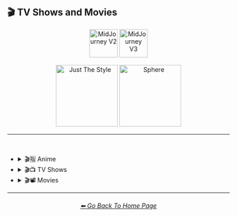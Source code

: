 <h2>🎬 TV Shows and Movies</h2>

<div align="center">

[<img src="https://github.com/willwulfken/MidJourney-Styles-and-Keywords-Reference/blob/main/Images/Repo_Parts/Buttons/Version_Buttons/button_version_MJV2_inactive.png?raw=true" alt="MidJourney V2" height="64" />](https://github.com/willwulfken/MidJourney-Styles-and-Keywords-Reference/blob/main/Pages/MJ_V2/Style_Pages/Sphere/TV_and_Movies.md)
[<img src="https://github.com/willwulfken/MidJourney-Styles-and-Keywords-Reference/blob/main/Images/Repo_Parts/Buttons/Version_Buttons/button_version_MJV3_active.png?raw=true" alt="MidJourney V3" height="64" />](https://github.com/willwulfken/MidJourney-Styles-and-Keywords-Reference/blob/main/Pages/MJ_V3/Style_Pages/Sphere/TV_and_Movies.md)

[<img src="https://github.com/willwulfken/MidJourney-Styles-and-Keywords-Reference/blob/main/Images/Repo_Parts/Buttons/Image_Type_Buttons/button_just_the_style_inactive.png?raw=true" alt="Just The Style" width="140.5" />](https://github.com/willwulfken/MidJourney-Styles-and-Keywords-Reference/blob/main/Pages/MJ_V3/Style_Pages/Just_The_Style/TV_and_Movies.md)
[<img src="https://github.com/willwulfken/MidJourney-Styles-and-Keywords-Reference/blob/main/Images/Repo_Parts/Buttons/Image_Type_Buttons/button_sphere_active.png?raw=true" alt="Sphere" width="140.5" />](https://github.com/willwulfken/MidJourney-Styles-and-Keywords-Reference/blob/main/Pages/MJ_V3/Style_Pages/Sphere/TV_and_Movies.md)

</div>

<hr>
<br>


- <details><summary>🎬🈯 Anime</summary><p><div align="center">

	| Pokemon | Pokémon |
	| :-: | :-: |
	| <img src="https://github.com/willwulfken/MidJourney-Styles-and-Keywords-Reference/blob/main/Images/MJ_V3/MidJourney_Styles_(sphere)/Drawing_and_Art_Mediums/sphere_Pokemon.png?raw=true" width="256" /> | <img src="https://github.com/willwulfken/MidJourney-Styles-and-Keywords-Reference/blob/main/Images/MJ_V3/MidJourney_Styles_(sphere)/Drawing_and_Art_Mediums/sphere_Pokemon (2).png?raw=true" width="256" /> |

	<br>

	| <br>Akira<p><div align="center"><i><h6>Added By <a href="https://github.com/jeisey">Jeisey</a></h6></i></p> | <br>Attack on Titan<p><div align="center"><i><h6>Added By <a href="https://github.com/jeisey">Jeisey</a></h6></i></p> | <br>Bakuman<p><div align="center"><i><h6>Added By <a href="https://github.com/jeisey">Jeisey</a></h6></i></p> |
	| :-: | :-: | :-: |
	| <img src="https://github.com/willwulfken/MidJourney-Styles-and-Keywords-Reference/blob/main/Images/MJ_V3/MidJourney_Styles_(sphere)/TV_and_Movies/Painting_of_Anime/sphere_Painting_of_Akira.png?raw=true" width="256" /> | <img src="https://github.com/willwulfken/MidJourney-Styles-and-Keywords-Reference/blob/main/Images/MJ_V3/MidJourney_Styles_(sphere)/TV_and_Movies/Painting_of_Anime/sphere_Painting_of_Attack_on_Titan.png?raw=true" width="256" /> | <img src="https://github.com/willwulfken/MidJourney-Styles-and-Keywords-Reference/blob/main/Images/MJ_V3/MidJourney_Styles_(sphere)/TV_and_Movies/Painting_of_Anime/sphere_Painting_of_Bakuman.png?raw=true" width="256" /> |
	
	<br>

	| <br>Code Geass<p><div align="center"><i><h6>Added By <a href="https://github.com/jeisey">Jeisey</a></h6></i></p> | <br>Cowboy Bebop<p><div align="center"><i><h6>Added By <a href="https://github.com/jeisey">Jeisey</a></h6></i></p> | <br>Death Note<p><div align="center"><i><h6>Added By <a href="https://github.com/jeisey">Jeisey</a></h6></i></p> |
	| :-: | :-: | :-: |
	| <img src="https://github.com/willwulfken/MidJourney-Styles-and-Keywords-Reference/blob/main/Images/MJ_V3/MidJourney_Styles_(sphere)/TV_and_Movies/Painting_of_Anime/sphere_Painting_of_Code_Geass.png?raw=true" width="256" /> | <img src="https://github.com/willwulfken/MidJourney-Styles-and-Keywords-Reference/blob/main/Images/MJ_V3/MidJourney_Styles_(sphere)/TV_and_Movies/Painting_of_Anime/sphere_Painting_of_Cowboy_Bebop.png?raw=true" width="256" /> | <img src="https://github.com/willwulfken/MidJourney-Styles-and-Keywords-Reference/blob/main/Images/MJ_V3/MidJourney_Styles_(sphere)/TV_and_Movies/Painting_of_Anime/sphere_Painting_of_Death_Note.png?raw=true" width="256" /> |
	
	<br>

	| <br>Detective Conan<p><div align="center"><i><h6>Added By <a href="https://github.com/jeisey">Jeisey</a></h6></i></p> | <br>Dr Stone<p><div align="center"><i><h6>Added By <a href="https://github.com/jeisey">Jeisey</a></h6></i></p> | <br>Dragon Ball Z<p><div align="center"><i><h6>Added By <a href="https://github.com/jeisey">Jeisey</a></h6></i></p> |
	| :-: | :-: | :-: |
	| <img src="https://github.com/willwulfken/MidJourney-Styles-and-Keywords-Reference/blob/main/Images/MJ_V3/MidJourney_Styles_(sphere)/TV_and_Movies/Painting_of_Anime/sphere_Painting_of_Detective_Conan.png?raw=true" width="256" /> | <img src="https://github.com/willwulfken/MidJourney-Styles-and-Keywords-Reference/blob/main/Images/MJ_V3/MidJourney_Styles_(sphere)/TV_and_Movies/Painting_of_Anime/sphere_Painting_of_Dr_Stone.png?raw=true" width="256" /> | <img src="https://github.com/willwulfken/MidJourney-Styles-and-Keywords-Reference/blob/main/Images/MJ_V3/MidJourney_Styles_(sphere)/TV_and_Movies/Painting_of_Anime/sphere_Painting_of_Dragon_Ball_Z.png?raw=true" width="256" /> |
	
	<br>

	| <br>Fullmetal Alchemist<p><div align="center"><i><h6>Added By <a href="https://github.com/jeisey">Jeisey</a></h6></i></p> | <br>Gintama<p><div align="center"><i><h6>Added By <a href="https://github.com/jeisey">Jeisey</a></h6></i></p> | <br>Great Teacher Onizuka<p><div align="center"><i><h6>Added By <a href="https://github.com/jeisey">Jeisey</a></h6></i></p> |
	| :-: | :-: | :-: |
	| <img src="https://github.com/willwulfken/MidJourney-Styles-and-Keywords-Reference/blob/main/Images/MJ_V3/MidJourney_Styles_(sphere)/TV_and_Movies/Painting_of_Anime/sphere_Painting_of_Fullmetal_Alchemist.png?raw=true" width="256" /> | <img src="https://github.com/willwulfken/MidJourney-Styles-and-Keywords-Reference/blob/main/Images/MJ_V3/MidJourney_Styles_(sphere)/TV_and_Movies/Painting_of_Anime/sphere_Painting_of_Gintama.png?raw=true" width="256" /> | <img src="https://github.com/willwulfken/MidJourney-Styles-and-Keywords-Reference/blob/main/Images/MJ_V3/MidJourney_Styles_(sphere)/TV_and_Movies/Painting_of_Anime/sphere_Painting_of_Great_Teacher_Onizuka.png?raw=true" width="256" /> |
	
	<br>

	| <br>Gurren Lagann<p><div align="center"><i><h6>Added By <a href="https://github.com/jeisey">Jeisey</a></h6></i></p> | <br>Haikyu<p><div align="center"><i><h6>Added By <a href="https://github.com/jeisey">Jeisey</a></h6></i></p> | <br>Hajime no Ippo<p><div align="center"><i><h6>Added By <a href="https://github.com/jeisey">Jeisey</a></h6></i></p> |
	| :-: | :-: | :-: |
	| <img src="https://github.com/willwulfken/MidJourney-Styles-and-Keywords-Reference/blob/main/Images/MJ_V3/MidJourney_Styles_(sphere)/TV_and_Movies/Painting_of_Anime/sphere_Painting_of_Gurren_Lagann.png?raw=true" width="256" /> | <img src="https://github.com/willwulfken/MidJourney-Styles-and-Keywords-Reference/blob/main/Images/MJ_V3/MidJourney_Styles_(sphere)/TV_and_Movies/Painting_of_Anime/sphere_Painting_of_Haikyu.png?raw=true" width="256" /> | <img src="https://github.com/willwulfken/MidJourney-Styles-and-Keywords-Reference/blob/main/Images/MJ_V3/MidJourney_Styles_(sphere)/TV_and_Movies/Painting_of_Anime/sphere_Painting_of_Hajime_no_Ippo.png?raw=true" width="256" /> |
	
	<br>

	| <br>Hunter x Hunter<p><div align="center"><i><h6>Added By <a href="https://github.com/jeisey">Jeisey</a></h6></i></p> | <br>Inuyasha<p><div align="center"><i><h6>Added By <a href="https://github.com/jeisey">Jeisey</a></h6></i></p> | <br>Jojos Bizzare Adventures<p><div align="center"><i><h6>Added By <a href="https://github.com/jeisey">Jeisey</a></h6></i></p> |
	| :-: | :-: | :-: |
	| <img src="https://github.com/willwulfken/MidJourney-Styles-and-Keywords-Reference/blob/main/Images/MJ_V3/MidJourney_Styles_(sphere)/TV_and_Movies/Painting_of_Anime/sphere_Painting_of_Hunter_x_Hunter.png?raw=true" width="256" /> | <img src="https://github.com/willwulfken/MidJourney-Styles-and-Keywords-Reference/blob/main/Images/MJ_V3/MidJourney_Styles_(sphere)/TV_and_Movies/Painting_of_Anime/sphere_Painting_of_Inuyasha.png?raw=true" width="256" /> | <img src="https://github.com/willwulfken/MidJourney-Styles-and-Keywords-Reference/blob/main/Images/MJ_V3/MidJourney_Styles_(sphere)/TV_and_Movies/Painting_of_Anime/sphere_Painting_of_Jojos_Bizzare_Adventures.png?raw=true" width="256" /> |
	
	<br>

	| <br>Jujutsu Kaisen<p><div align="center"><i><h6>Added By <a href="https://github.com/jeisey">Jeisey</a></h6></i></p> | <br>Kimetsu no Yaiba (Demon Slayer)<p><div align="center"><i><h6>Added By <a href="https://github.com/jeisey">Jeisey</a></h6></i></p> | <br>Koe no Katachi<p><div align="center"><i><h6>Added By <a href="https://github.com/jeisey">Jeisey</a></h6></i></p> |
	| :-: | :-: | :-: |
	| <img src="https://github.com/willwulfken/MidJourney-Styles-and-Keywords-Reference/blob/main/Images/MJ_V3/MidJourney_Styles_(sphere)/TV_and_Movies/Painting_of_Anime/sphere_Painting_of_Jujutsu_Kaisen.png?raw=true" width="256" /> | <img src="https://github.com/willwulfken/MidJourney-Styles-and-Keywords-Reference/blob/main/Images/MJ_V3/MidJourney_Styles_(sphere)/TV_and_Movies/Painting_of_Anime/sphere_Painting_of_Kimetsu_no_Yaiba_demon_slayer.png?raw=true" width="256" /> | <img src="https://github.com/willwulfken/MidJourney-Styles-and-Keywords-Reference/blob/main/Images/MJ_V3/MidJourney_Styles_(sphere)/TV_and_Movies/Painting_of_Anime/sphere_Painting_of_Koe_no_Katachi.png?raw=true" width="256" /> |
	
	<br>

	| <br>Mob_Psycho_100<p><div align="center"><i><h6>Added By <a href="https://github.com/jeisey">Jeisey</a></h6></i></p> | <br>My Hero Academia<p><div align="center"><i><h6>Added By <a href="https://github.com/jeisey">Jeisey</a></h6></i></p> | <br>Naruto<p><div align="center"><i><h6>Added By <a href="https://github.com/jeisey">Jeisey</a></h6></i></p> |
	| :-: | :-: | :-: |
	| <img src="https://github.com/willwulfken/MidJourney-Styles-and-Keywords-Reference/blob/main/Images/MJ_V3/MidJourney_Styles_(sphere)/TV_and_Movies/Painting_of_Anime/sphere_Painting_of_Mob_Psycho_100.png?raw=true" width="256" /> | <img src="https://github.com/willwulfken/MidJourney-Styles-and-Keywords-Reference/blob/main/Images/MJ_V3/MidJourney_Styles_(sphere)/TV_and_Movies/Painting_of_Anime/sphere_Painting_of_My_Hero_Academia.png?raw=true" width="256" /> | <img src="https://github.com/willwulfken/MidJourney-Styles-and-Keywords-Reference/blob/main/Images/MJ_V3/MidJourney_Styles_(sphere)/TV_and_Movies/Painting_of_Anime/sphere_Painting_of_Naruto.png?raw=true" width="256" /> |
	
	<br>

	| <br>One Piece<p><div align="center"><i><h6>Added By <a href="https://github.com/jeisey">Jeisey</a></h6></i></p> | <br>Ruroni Kenshin<p><div align="center"><i><h6>Added By <a href="https://github.com/jeisey">Jeisey</a></h6></i></p> |
	| :-: | :-: |
	| <img src="https://github.com/willwulfken/MidJourney-Styles-and-Keywords-Reference/blob/main/Images/MJ_V3/MidJourney_Styles_(sphere)/TV_and_Movies/Painting_of_Anime/sphere_Painting_of_One_Piece.png?raw=true" width="256" /> | <img src="https://github.com/willwulfken/MidJourney-Styles-and-Keywords-Reference/blob/main/Images/MJ_V3/MidJourney_Styles_(sphere)/TV_and_Movies/Painting_of_Anime/sphere_Painting_of_Ruroni_Kenshin.png?raw=true" width="256" /> |
	
	<br>

	| <br>Spirited Away<p><div align="center"><i><h6>Added By <a href="https://github.com/jeisey">Jeisey</a></h6></i></p> | <br>Steins Gate<p><div align="center"><i><h6>Added By <a href="https://github.com/jeisey">Jeisey</a></h6></i></p> | <br>Sword Art Online<p><div align="center"><i><h6>Added By <a href="https://github.com/jeisey">Jeisey</a></h6></i></p> |
	| :-: | :-: | :-: |
	| <img src="https://github.com/willwulfken/MidJourney-Styles-and-Keywords-Reference/blob/main/Images/MJ_V3/MidJourney_Styles_(sphere)/TV_and_Movies/Painting_of_Anime/sphere_Painting_of_Spirited_Away.png?raw=true" width="256" /> | <img src="https://github.com/willwulfken/MidJourney-Styles-and-Keywords-Reference/blob/main/Images/MJ_V3/MidJourney_Styles_(sphere)/TV_and_Movies/Painting_of_Anime/sphere_Painting_of_Steins_Gate.png?raw=true" width="256" /> | <img src="https://github.com/willwulfken/MidJourney-Styles-and-Keywords-Reference/blob/main/Images/MJ_V3/MidJourney_Styles_(sphere)/TV_and_Movies/Painting_of_Anime/sphere_Painting_of_Sword_Art_Online.png?raw=true" width="256" /> |
	
	<br>

	| <br>Vinland Saga<p><div align="center"><i><h6>Added By <a href="https://github.com/jeisey">Jeisey</a></h6></i></p> |
	| :-: |
	| <img src="https://github.com/willwulfken/MidJourney-Styles-and-Keywords-Reference/blob/main/Images/MJ_V3/MidJourney_Styles_(sphere)/TV_and_Movies/Painting_of_Anime/sphere_Painting_of_Vinland_Saga.png?raw=true" width="256" /> |

	</div></p></details>



- <details><summary>🎬📺 TV Shows</summary><p><div align="center">

	| TV Show |
	| :-: |
	| <img src="https://github.com/willwulfken/MidJourney-Styles-and-Keywords-Reference/blob/main/Images/MJ_V3/MidJourney_Styles_(sphere)/Wave_13/sphere_TV_Show.png?raw=true" width="256" /> |
	
	<br>

	| Teletubbies |
	| :-: |
	| <img src="https://github.com/willwulfken/MidJourney-Styles-and-Keywords-Reference/blob/main/Images/MJ_V3/MidJourney_Styles_(sphere)/Wave_9/sphere_Teletubbies.png?raw=true" width="256" /> |

	<br>

	| Rick and Morty | Simpsons | Family Guy |
	| :-: | :-: | :-: |
	| <img src="https://github.com/willwulfken/MidJourney-Styles-and-Keywords-Reference/blob/main/Images/MJ_V3/MidJourney_Styles_(sphere)/Wave_11/sphere_Rick_and_Morty.png?raw=true" width="256" /> | <img src="https://github.com/willwulfken/MidJourney-Styles-and-Keywords-Reference/blob/main/Images/MJ_V3/MidJourney_Styles_(sphere)/Wave_9/sphere_Simpsons.png?raw=true" width="256" /> | <img src="https://github.com/willwulfken/MidJourney-Styles-and-Keywords-Reference/blob/main/Images/MJ_V3/MidJourney_Styles_(sphere)/Wave_9/sphere_Family_Guy.png?raw=true" width="256" /> |

	<br>
	
	| Adventure Time |
	| :-: |
	| <img src="https://github.com/willwulfken/MidJourney-Styles-and-Keywords-Reference/blob/main/Images/MJ_V3/MidJourney_Styles_(sphere)/Wave_10/sphere_Adventure_Time.png?raw=true" width="256" /> |

	<br>
	
	| Star Trek |
	| :-: |
	| <img src="https://github.com/willwulfken/MidJourney-Styles-and-Keywords-Reference/blob/main/Images/MJ_V3/MidJourney_Styles_(sphere)/Wave_14/sphere_Star_Trek.png?raw=true" width="256" /> |

	</div></p></details>



- <details><summary>🎬📽 Movies</summary><p><div align="center">

	| Movie |
	| :-: |
	| <img src="https://github.com/willwulfken/MidJourney-Styles-and-Keywords-Reference/blob/main/Images/MJ_V3/MidJourney_Styles_(sphere)/Wave_13/sphere_Movie.png?raw=true" width="256" /> |

	<br>

	| Fantasia |
	| :-: |
	| <img src="https://github.com/willwulfken/MidJourney-Styles-and-Keywords-Reference/blob/main/Images/MJ_V3/MidJourney_Styles_(sphere)/Wave_13/sphere_Fantasia.png?raw=true" width="256" /> |

	<br>
	
	| Tron | In The Style of Tron |
	| :-: | :-: |
	| <img src="https://github.com/willwulfken/MidJourney-Styles-and-Keywords-Reference/blob/main/Images/MJ_V3/MidJourney_Styles_(sphere)/Wave_9/sphere_Tron.png?raw=true" width="256" /> | <img src="https://github.com/willwulfken/MidJourney-Styles-and-Keywords-Reference/blob/main/Images/MJ_V3/MidJourney_Styles_(sphere)/Wave_9/sphere_In_The_Style_of_Tron.png?raw=true" width="256" /> |

	<br>
	
	| Saw |
	| :-: |
	| <img src="https://github.com/willwulfken/MidJourney-Styles-and-Keywords-Reference/blob/main/Images/MJ_V3/MidJourney_Styles_(sphere)/Wave_10/sphere_Saw.png?raw=true" width="256" /> |

	<br>
	
	| Godzilla |
	| :-: |
	| <img src="https://github.com/willwulfken/MidJourney-Styles-and-Keywords-Reference/blob/main/Images/MJ_V3/MidJourney_Styles_(sphere)/Wave_14/sphere_Godzilla.png?raw=true" width="256" /> |

	</div></p></details>

	
<hr><!--------------->
<div align="center">
<h6><a href="https://github.com/willwulfken/MidJourney-Styles-and-Keywords-Reference/blob/main/README.md">⬅ Go Back To Home Page</a></h6>
</div>